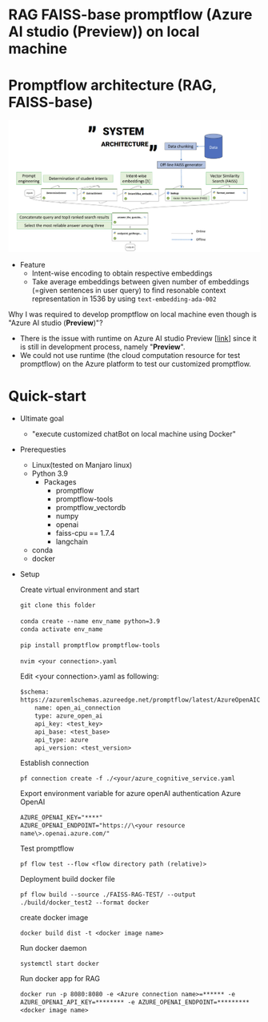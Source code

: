 # RAG FAISS-base promptflow (Azure AI studio (Preview)) on local machine

# Promptflow architecture (RAG, FAISS-base)
![image](./images/Screenshot%20from%202023-12-03%2013-35-26.png)

- Feature
    - Intent-wise encoding to obtain respective embeddings
    - Take average embeddings between given number of embeddings (=given sentences in user query) to find resonable context representation in 1536 by using `text-embedding-ada-002`


Why I was required to develop promptflow on local machine even though is "Azure AI studio (__Preview__)"?
- There is the issue with runtime on Azure AI studio Preview [[link](https://ai.azure.com/?tid=20206f9d-8c1f-4fd7-99d5-4cc238adf2a6)] since it is still in development process, namely "__Preview__".
- We could not use runtime (the cloud computation resource for test promptflow) on the Azure platform to test our customized promptflow.


# Quick-start
- Ultimate goal
    - "execute customized chatBot on local machine using Docker"

- Prerequesties
    - Linux(tested on Manjaro linux)
    - Python 3.9
        - Packages
            - promptflow
            - promptflow-tools
            - promptflow_vectordb
            - numpy
            - openai
            - faiss-cpu == 1.7.4
            - langchain
    - conda
    - docker

- Setup

    Create virtual environment and start
    ```
    git clone this folder    

    conda create --name env_name python=3.9
    conda activate env_name
    
    pip install promptflow promptflow-tools
    
    nvim <your connection>.yaml
    ```
    Edit \<your connection\>.yaml as following:
    ```
    $schema: https://azuremlschemas.azureedge.net/promptflow/latest/AzureOpenAIConnection.schema.json
        name: open_ai_connection
        type: azure_open_ai
        api_key: <test_key>
        api_base: <test_base>
        api_type: azure
        api_version: <test_version>
    ```
    Establish connection
    ```
    pf connection create -f ./<your/azure_cognitive_service.yaml
    ```
    
    Export environment variable for azure openAI authentication
    Azure OpenAI
    ```
    AZURE_OPENAI_KEY="****"
    AZURE_OPENAI_ENDPOINT="https://\<your resource name\>.openai.azure.com/"
    ```
    
    Test promptflow
    ```
    pf flow test --flow <flow directory path (relative)>
    ```
    
    Deployment
    build docker file
    ```
    pf flow build --source ./FAISS-RAG-TEST/ --output ./build/docker_test2 --format docker
    ```

    create docker image
    ```
    docker build dist -t <docker image name>
    ```

    Run docker daemon
    ```
    systemctl start docker
    ```

    Run docker app for RAG
    ```
    docker run -p 8080:8080 -e <Azure connection name>=****** -e AZURE_OPENAI_API_KEY=******** -e AZURE_OPENAI_ENDPOINT=********* <docker image name>
    ```
